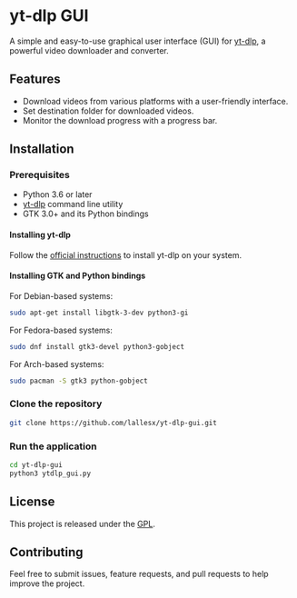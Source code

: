 # yt-dlp GUI

A simple and easy-to-use graphical user interface (GUI) for [yt-dlp](https://github.com/yt-dlp/yt-dlp), a powerful video downloader and converter.

## Features

- Download videos from various platforms with a user-friendly interface.
- Set destination folder for downloaded videos.
- Monitor the download progress with a progress bar.

## Installation

### Prerequisites

- Python 3.6 or later
- [yt-dlp](https://github.com/yt-dlp/yt-dlp#installation) command line utility
- GTK 3.0+ and its Python bindings

#### Installing yt-dlp

Follow the [official instructions](https://github.com/yt-dlp/yt-dlp#installation) to install yt-dlp on your system.

#### Installing GTK and Python bindings

For Debian-based systems:

```bash
sudo apt-get install libgtk-3-dev python3-gi
```

For Fedora-based systems:

```bash
sudo dnf install gtk3-devel python3-gobject
```

For Arch-based systems:

```bash
sudo pacman -S gtk3 python-gobject
```

### Clone the repository

```bash
git clone https://github.com/lallesx/yt-dlp-gui.git
```

### Run the application

```bash
cd yt-dlp-gui
python3 ytdlp_gui.py
```

## License

This project is released under the [GPL](LICENSE).

## Contributing

Feel free to submit issues, feature requests, and pull requests to help improve the project.